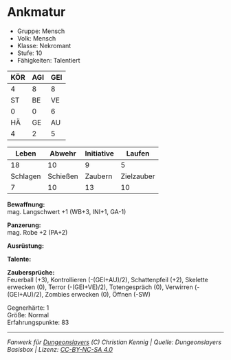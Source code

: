 # Ankmatur  
- Gruppe: Mensch  
- Volk: Mensch  
- Klasse: Nekromant  
- Stufe: 10  
- Fähigkeiten: Talentiert  


| KÖR | AGI | GEI |  
| --- | --- | --- |  
| 4   | 8   | 8   |
| ST  | BE  | VE  |  
| 0   | 0   | 6   |
| HÄ  | GE  | AU  |  
| 4   | 2   | 5   |


| Leben    | Abwehr   | Initiative | Laufen     |
| -------- | -------- | ---------- | ---------- |
| 18       | 10       | 9          | 5          |
| Schlagen | Schießen | Zaubern    | Zielzauber |
| 7        | 10       | 13         | 10         |

**Bewaffnung:**  
mag. Langschwert +1 (WB+3, INI+1, GA-1)

**Panzerung:**  
mag. Robe +2 (PA+2)

**Ausrüstung:**  


**Talente:**  


**Zaubersprüche:**  
Feuerball (+3), Kontrollieren (-(GEI+AU)/2), Schattenpfeil (+2), Skelette erwecken (0), Terror (-(GEI+VE)/2), Totengespräch (0), Verwirren (-(GEI+AU)/2), Zombies erwecken (0), Öffnen (-SW)

Gegnerhärte: 1  
Größe: Normal  
Erfahrungspunkte: 83  



___
*Fanwerk für [Dungeonslayers](https://www.dungeonslayers.net/) (C) Christian Kennig | Quelle: Dungeonslayers Basisbox | Lizenz: [CC-BY-NC-SA 4.0](https://creativecommons.org/licenses/by-nc-sa/4.0/deed.de)*